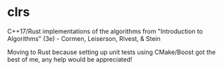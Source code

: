 # clrs

C++17/Rust implementations of the algorithms from "Introduction to Algorithms" (3e) - Cormen, Leiserson, Rivest, & Stein

Moving to Rust because setting up unit tests using CMake/Boost got the best of me, any help would be appreciated!
